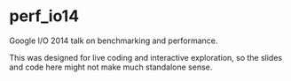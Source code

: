 perf_io14
=========

Google I/O 2014 talk on benchmarking and performance.

This was designed for live coding and interactive exploration,
so the slides and code here might not make much standalone sense.
